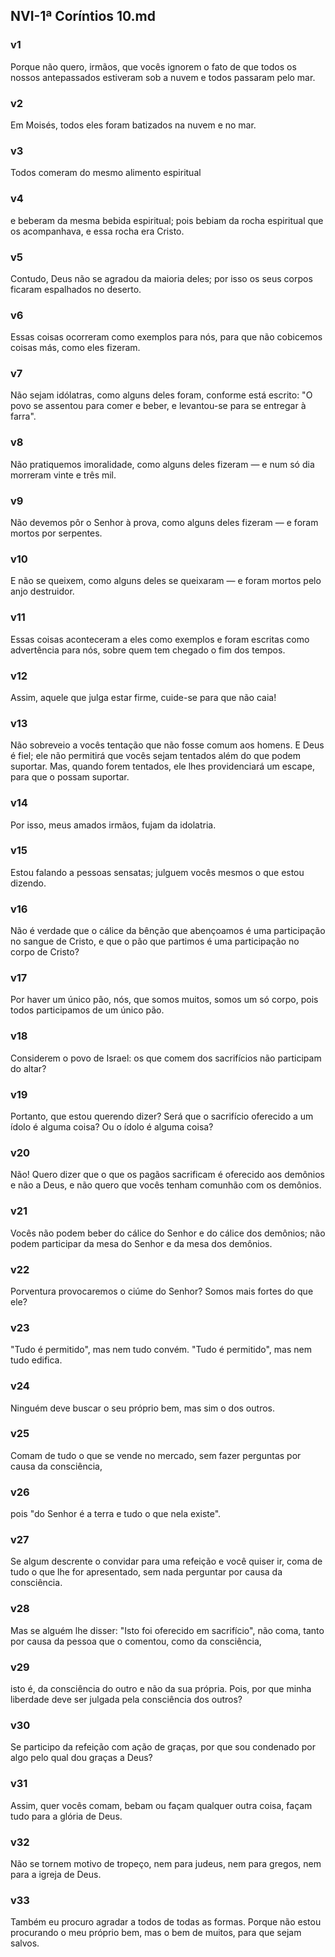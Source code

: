 ## NVI-1ª Coríntios 10.md
### v1
 Porque não quero, irmãos, que vocês ignorem o fato de que todos os nossos antepassados estiveram sob a nuvem e todos passaram pelo mar.
### v2
 Em Moisés, todos eles foram batizados na nuvem e no mar.
### v3
 Todos comeram do mesmo alimento espiritual
### v4
 e beberam da mesma bebida espiritual; pois bebiam da rocha espiritual que os acompanhava, e essa rocha era Cristo.
### v5
 Contudo, Deus não se agradou da maioria deles; por isso os seus corpos ficaram espalhados no deserto.
### v6
 Essas coisas ocorreram como exemplos para nós, para que não cobicemos coisas más, como eles fizeram.
### v7
 Não sejam idólatras, como alguns deles foram, conforme está escrito: "O povo se assentou para comer e beber, e levantou-se para se entregar à farra".
### v8
 Não pratiquemos imoralidade, como alguns deles fizeram — e num só dia morreram vinte e três mil.
### v9
 Não devemos pôr o Senhor à prova, como alguns deles fizeram — e foram mortos por serpentes.
### v10
 E não se queixem, como alguns deles se queixaram — e foram mortos pelo anjo destruidor.
### v11
 Essas coisas aconteceram a eles como exemplos e foram escritas como advertência para nós, sobre quem tem chegado o fim dos tempos.
### v12
 Assim, aquele que julga estar firme, cuide-se para que não caia!
### v13
 Não sobreveio a vocês tentação que não fosse comum aos homens. E Deus é fiel; ele não permitirá que vocês sejam tentados além do que podem suportar. Mas, quando forem tentados, ele lhes providenciará um escape, para que o possam suportar.
### v14
 Por isso, meus amados irmãos, fujam da idolatria.
### v15
 Estou falando a pessoas sensatas; julguem vocês mesmos o que estou dizendo.
### v16
 Não é verdade que o cálice da bênção que abençoamos é uma participação no sangue de Cristo, e que o pão que partimos é uma participação no corpo de Cristo?
### v17
 Por haver um único pão, nós, que somos muitos, somos um só corpo, pois todos participamos de um único pão.
### v18
 Considerem o povo de Israel: os que comem dos sacrifícios não participam do altar?
### v19
 Portanto, que estou querendo dizer? Será que o sacrifício oferecido a um ídolo é alguma coisa? Ou o ídolo é alguma coisa?
### v20
 Não! Quero dizer que o que os pagãos sacrificam é oferecido aos demônios e não a Deus, e não quero que vocês tenham comunhão com os demônios.
### v21
 Vocês não podem beber do cálice do Senhor e do cálice dos demônios; não podem participar da mesa do Senhor e da mesa dos demônios.
### v22
 Porventura provocaremos o ciúme do Senhor? Somos mais fortes do que ele?
### v23
 "Tudo é permitido", mas nem tudo convém. "Tudo é permitido", mas nem tudo edifica.
### v24
 Ninguém deve buscar o seu próprio bem, mas sim o dos outros.
### v25
 Comam de tudo o que se vende no mercado, sem fazer perguntas por causa da consciência,
### v26
 pois "do Senhor é a terra e tudo o que nela existe".
### v27
 Se algum descrente o convidar para uma refeição e você quiser ir, coma de tudo o que lhe for apresentado, sem nada perguntar por causa da consciência.
### v28
 Mas se alguém lhe disser: "Isto foi oferecido em sacrifício", não coma, tanto por causa da pessoa que o comentou, como da consciência,
### v29
 isto é, da consciência do outro e não da sua própria. Pois, por que minha liberdade deve ser julgada pela consciência dos outros?
### v30
 Se participo da refeição com ação de graças, por que sou condenado por algo pelo qual dou graças a Deus?
### v31
 Assim, quer vocês comam, bebam ou façam qualquer outra coisa, façam tudo para a glória de Deus.
### v32
 Não se tornem motivo de tropeço, nem para judeus, nem para gregos, nem para a igreja de Deus.
### v33
 Também eu procuro agradar a todos de todas as formas. Porque não estou procurando o meu próprio bem, mas o bem de muitos, para que sejam salvos.
